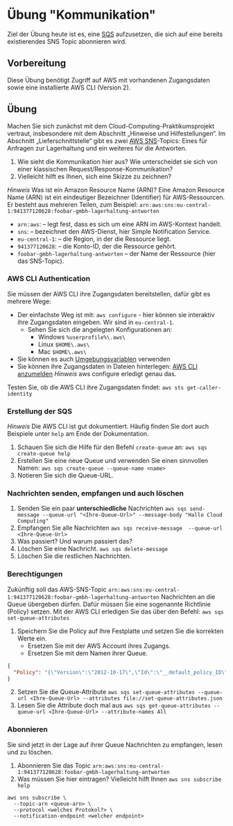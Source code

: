 # Übung "Kommunikation"

Ziel der Übung heute ist es, eine [SQS](https://docs.aws.amazon.com/sqs/) aufzusetzen, die sich auf eine bereits existierendes SNS Topic abonnieren wird.

## Vorbereitung

Diese Übung benötigt Zugriff auf AWS mit vorhandenen Zugangsdaten sowie eine installierte AWS CLI (Version 2).

## Übung

Machen Sie sich zunächst mit dem Cloud-Computing-Praktikumsprojekt vertraut, insbesondere mit dem Abschnitt „Hinweise und Hilfestellungen“. 
Im Abschnitt „Lieferschnittstelle“ gibt es zwei [AWS SNS](https://docs.aws.amazon.com/sns/latest/dg/sns-getting-started.html)-Topics:
Eines für Anfragen zur Lagerhaltung und ein weiteres für die Antworten.

1. Wie sieht die Kommunikation hier aus? Wie unterscheidet sie sich von einer klassischen Request/Response-Kommunikation?
1. Vielleicht hilft es Ihnen, sich eine Skizze zu zeichnen?

*Hinweis* Was ist ein Amazon Resource Name (ARN)?
Eine Amazon Resource Name (ARN) ist ein eindeutiger Bezeichner (Identifier) für AWS-Ressourcen. Er besteht aus mehreren Teilen, zum Beispiel:
`arn:aws:sns:eu-central-1:941377120628:foobar-gmbh-lagerhaltung-antworten`
* `arn:aws`: – legt fest, dass es sich um eine ARN im AWS-Kontext handelt.
* `sns`: – bezeichnet den AWS-Dienst, hier Simple Notification Service.
* `eu-central-1`: – die Region, in der die Ressource liegt.
* `941377120628`: – die Konto-ID, der die Ressource gehört.
* `foobar-gmbh-lagerhaltung-antworten` – der Name der Ressource (hier das SNS-Topic).

### AWS CLI Authentication

Sie müssen der AWS CLI ihre Zugangsdaten bereitstellen, dafür gibt es mehrere Wege: 

* Der einfachste Weg ist mit: `aws configure` - hier können sie interaktiv ihre Zugangsdaten eingeben. Wir sind in `eu-central-1`. 
  * Sehen Sie sich die angelegten Konfigurationen an:  
    * Windows `%userprofile%\.aws\`
    * Linux `$HOME\.aws\`
    * Mac `$HOME\.aws\`
* Sie können es auch [Umgebungsvariablen](https://docs.aws.amazon.com/cli/v1/userguide/cli-configure-envvars.html) verwenden
* Sie können ihre Zugangsdaten in Dateien hinterlegen: [AWS CLI anzumelden](https://docs.aws.amazon.com/cli/v1/userguide/cli-configure-files.html) *Hinweis* aws configure erledigt genau das. 

Testen Sie, ob die AWS CLI ihre Zugangsdaten findet: 
`aws sts get-caller-identity`

### Erstellung der SQS 

*Hinweis* Die AWS CLI ist gut dokumentiert. Häufig finden Sie dort auch Beispiele unter `help` am Ende der Dokumentation. 

1. Schauen Sie sich die Hilfe für den Befehl `create-queue` an: `aws sqs create-queue help`
1. Erstellen Sie eine neue Queue und verwenden Sie einen sinnvollen Namen: `aws sqs create-queue --queue-name <name>`
1. Notieren Sie sich die Queue-URL.


### Nachrichten senden, empfangen und auch löschen

1. Senden Sie ein paar **unterschiedliche** Nachrichten `aws sqs send-message --queue-url "<Ihre-Queue-Url>" --message-body "Hallo Cloud Computing"`
1. Empfangen Sie alle Nachrichten `aws sqs receive-message  --queue-url <Ihre-Queue-Url>`
1. Was passiert? Und warum passiert das?
1. Löschen Sie eine Nachricht. `aws sqs delete-message`
1. Löschen Sie die restlichen Nachrichten. 

### Berechtigungen 

Zukünftig soll das AWS-SNS-Topic `arn:aws:sns:eu-central-1:941377120628:foobar-gmbh-lagerhaltung-antworten` Nachrichten an die Queue übergeben dürfen.
Dafür müssen Sie eine sogenannte Richtlinie (Policy) setzen. Mit der AWS CLI erledigen Sie das über den Befehl: `aws sqs set-queue-attributes`
1. Speichern Sie die Policy auf Ihre Festplatte und setzen Sie die korrekten Werte ein. 
    * Ersetzen Sie <account-id> mit der AWS Account ihres Zugangs. 
    * Ersetzen Sie <name-ihrer-queue> mit dem Namen ihrer Queue. 
```json
{
  "Policy": "{\"Version\":\"2012-10-17\",\"Id\":\"__default_policy_ID\",\"Statement\":[{\"Sid\":\"__owner_statement\",\"Effect\":\"Allow\",\"Principal\":{\"AWS\":\"arn:aws:iam::<account-id>:root\"},\"Action\":\"SQS:*\",\"Resource\":\"arn:aws:sqs:eu-central-1:<account-id>:<name-ihrer-queue>\"},{\"Effect\":\"Allow\",\"Principal\":{\"Service\":\"sns.amazonaws.com\"},\"Action\":\"sqs:SendMessage\",\"Resource\":\"arn:aws:sqs:eu-central-1:<account-id>:<name-ihrer-queue>\",\"Condition\":{\"ArnEquals\":{\"aws:SourceArn\":\"arn:aws:sns:eu-central-1:941377120628:foobar-gmbh-lagerhaltung-antworten\"}}}]}"
}
```
2. Setzen Sie die Queue-Attribute `aws sqs set-queue-attributes --queue-url <Ihre-Queue-Url> --attributes file://set-queue-attributes.json`
3. Lesen Sie die Attribute doch mal aus `aws sqs get-queue-attributes --queue-url <Ihre-Queue-Url> --attribute-names All`

### Abonnieren 

Sie sind jetzt in der Lage auf ihrer Queue Nachrichten zu empfangen, lesen und zu löschen. 

1. Abonnieren Sie das Topic `arn:aws:sns:eu-central-1:941377120628:foobar-gmbh-lagerhaltung-antworten`
2. Was müssen Sie hier eintragen? Vielleicht hilft Ihnen `aws sns subscribe help`
```shell
aws sns subscribe \
  --topic-arn <queue-arn> \ 
  --protocol <welches Protokol?> \
  --notification-endpoint <welcher endpoint>
```

